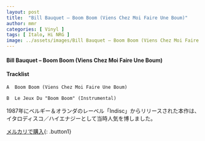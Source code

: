 ```yaml
---
layout: post
title:  "Bill Bauquet – Boom Boom (Viens Chez Moi Faire Une Boum)"
author: mmr
categories: [ Vinyl ]
tags: [ Italo, Hi NRG ]
image: ../assets/images/Bill Bauquet – Boom Boom (Viens Chez Moi Faire Une Boum).jpg
---
```


#### Bill Bauquet – Boom Boom (Viens Chez Moi Faire Une Boum)

#### Tracklist
```md
A  Boom Boom (Viens Chez Moi Faire Une Boum)

B  Le Jeux Du "Boom Boom" (Instrumental)
```

1987年にベルギー＆オランダのレーベル「Indisc」からリリースされた本作は、イタロディスコ／ハイエナジーとして当時人気を博しました。


[メルカリで購入](https://jp.mercari.com/item/m88611274359){: .button1}

